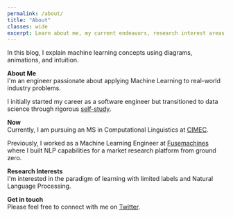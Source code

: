 ```yaml
---
permalink: /about/
title: "About"
classes: wide
excerpt: Learn about me, my current endeavors, research interest areas, and the motive behind this personal blog.
---
```


In this blog, I explain machine learning concepts using diagrams, animations, and intuition.  

**About Me**  
I'm an engineer passionate about applying Machine Learning to real-world industry problems.

I initially started my career as a software engineer but transitioned to data science through rigorous [self-study](https://github.com/amitness/learning).


**Now**  
Currently, I am pursuing an MS in Computational Linguistics at [CIMEC](https://www.cimec.unitn.it/en).

Previously, I worked as a Machine Learning Engineer at [Fusemachines](https://fusemachines.com) where I built NLP capabilities for a market research platform from ground zero.

**Research Interests**  
I'm interested in the paradigm of learning with limited labels and Natural Language Processing.

**Get in touch**  
Please feel free to connect with me on [Twitter](https://twitter.com/amitness).